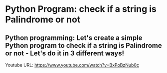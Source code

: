 # Python Program: check if a string is Palindrome or not
## Python programming: Let's create a simple Python program to check if a string is Palindrome or not - Let's do it in 3 different ways!

Youtube URL: https://www.youtube.com/watch?v=BxPoBzNub0c
